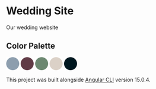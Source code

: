 # Wedding Site
Our wedding website

## Color Palette
![#8D9EAE](img/8d9eae.png) ![#613B46](img/613b46.png) ![#6C8871](img/6c8871.png) ![#DBD1C7](img/dbd1c7.png) ![00171F](img/00171f.png)

This project was built alongside [Angular CLI](https://github.com/angular/angular-cli) version 15.0.4.
